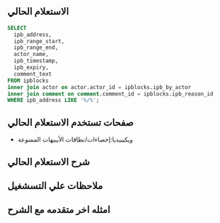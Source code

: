 
## الاستعلام الحالي 
```sql
SELECT
  ipb_address,
  ipb_range_start,
  ipb_range_end,
  actor_name,
  ipb_timestamp,
  ipb_expiry,
  comment_text
FROM ipblocks
inner join actor on actor.actor_id = ipblocks.ipb_by_actor
inner join comment on comment.comment_id = ipblocks.ipb_reason_id
WHERE ipb_address LIKE '%/%';

```
## صفحات تستخدم الاستعلام الحالي
 * ويكيبيديا:إحصاءات/نطاقات الأيبيهات الممنوعة
 
## شرح الاستعلام الحالي
## ملاحظات علي التسشغيل
## امثله اخر متقدمه مع الشرح

